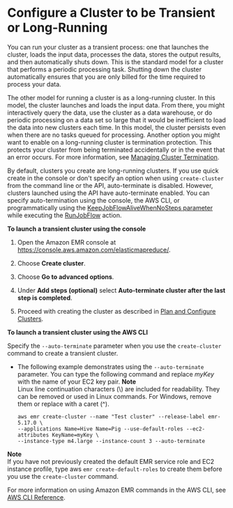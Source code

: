 # Configure a Cluster to be Transient or Long\-Running<a name="emr-plan-longrunning-transient"></a>

You can run your cluster as a transient process: one that launches the cluster, loads the input data, processes the data, stores the output results, and then automatically shuts down\. This is the standard model for a cluster that performs a periodic processing task\. Shutting down the cluster automatically ensures that you are only billed for the time required to process your data\. 

The other model for running a cluster is as a long\-running cluster\. In this model, the cluster launches and loads the input data\. From there, you might interactively query the data, use the cluster as a data warehouse, or do periodic processing on a data set so large that it would be inefficient to load the data into new clusters each time\. In this model, the cluster persists even when there are no tasks queued for processing\. Another option you might want to enable on a long\-running cluster is termination protection\. This protects your cluster from being terminated accidentally or in the event that an error occurs\. For more information, see [Managing Cluster Termination](UsingEMR_TerminationProtection.md)\.

By default, clusters you create are long\-running clusters\. If you use quick create in the console or don't specify an option when using `create-cluster` from the command line or the API, auto\-terminate is disabled\. However, clusters launched using the API have auto\-terminate enabled\. You can specify auto\-termination using the console, the AWS CLI, or programmatically using the [KeepJobFlowAliveWhenNoSteps parameter](http://docs.aws.amazon.com/ElasticMapReduce/latest/API/API_JobFlowInstancesConfig.html#EMR-Type-JobFlowInstancesConfig-KeepJobFlowAliveWhenNoSteps) while executing the [RunJobFlow](http://docs.aws.amazon.com/ElasticMapReduce/latest/API/API_RunJobFlow.html) action\.

**To launch a transient cluster using the console**

1. Open the Amazon EMR console at [https://console\.aws\.amazon\.com/elasticmapreduce/](https://console.aws.amazon.com/elasticmapreduce/)\.

1. Choose **Create cluster**\.

1. Choose **Go to advanced options**\.

1. Under **Add steps \(optional\)** select **Auto\-terminate cluster after the last step is completed**\.

1. Proceed with creating the cluster as described in [Plan and Configure Clusters](emr-plan.md)\.

**To launch a transient cluster using the AWS CLI**

Specify the `--auto-terminate` parameter when you use the `create-cluster` command to create a transient cluster\.
+ The following example demonstrates using the `--auto-terminate` parameter\. You can type the following command and replace *myKey* with the name of your EC2 key pair\.
**Note**  
Linux line continuation characters \(\\\) are included for readability\. They can be removed or used in Linux commands\. For Windows, remove them or replace with a caret \(^\)\.

  ```
  aws emr create-cluster --name "Test cluster" --release-label emr-5.17.0 \
  --applications Name=Hive Name=Pig --use-default-roles --ec2-attributes KeyName=myKey \
  --instance-type m4.large --instance-count 3 --auto-terminate
  ```

**Note**  
If you have not previously created the default EMR service role and EC2 instance profile, type aws `emr create-default-roles` to create them before you use the `create-cluster` command\.

For more information on using Amazon EMR commands in the AWS CLI, see [AWS CLI Reference](http://docs.aws.amazon.com/cli/latest/reference/emr)\.